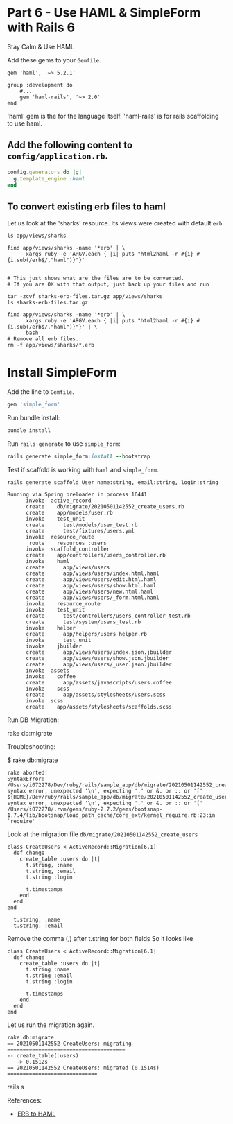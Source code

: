 # Part 6 - Use HAML & SimpleForm with Rails 6

Stay Calm & Use HAML 

Add these gems to your `Gemfile`.

```
gem 'haml', '~> 5.2.1'

group :development do 
	#...
	gem 'haml-rails', '~> 2.0'
end

```

'haml' gem is the for the language itself. 'haml-rails' is for rails scaffolding to use haml.

## Add the following content to `config/application.rb`.

```ruby
config.generators do |g|
  g.template_engine :haml
end 
```

## To convert existing erb files to haml

Let us look at the 'sharks' resource. Its views were created with default `erb`.

```
ls app/views/sharks

find app/views/sharks -name '*erb' | \
      xargs ruby -e 'ARGV.each { |i| puts "html2haml -r #{i} #{i.sub(/erb$/,"haml")}"}'


# This just shows what are the files are to be converted.
# If you are OK with that output, just back up your files and run

tar -zcvf sharks-erb-files.tar.gz app/views/sharks
ls sharks-erb-files.tar.gz

find app/views/sharks -name '*erb' | \
      xargs ruby -e 'ARGV.each { |i| puts "html2haml -r #{i} #{i.sub(/erb$/,"haml")}"}' | \
      bash
# Remove all erb files.
rm -f app/views/sharks/*.erb

```      


# Install SimpleForm

Add the line to `Gemfile`.

```ruby
gem 'simple_form'
```

Run bundle install:

```ruby
bundle install
```

Run `rails generate` to use `simple_form`:

```ruby
rails generate simple_form:install --bootstrap
```

Test if scaffold is working with `haml` and `simple_form`.

```
rails generate scaffold User name:string, email:string, login:string

Running via Spring preloader in process 16441
      invoke  active_record
      create    db/migrate/20210501142552_create_users.rb
      create    app/models/user.rb
      invoke    test_unit
      create      test/models/user_test.rb
      create      test/fixtures/users.yml
      invoke  resource_route
       route    resources :users
      invoke  scaffold_controller
      create    app/controllers/users_controller.rb
      invoke    haml
      create      app/views/users
      create      app/views/users/index.html.haml
      create      app/views/users/edit.html.haml
      create      app/views/users/show.html.haml
      create      app/views/users/new.html.haml
      create      app/views/users/_form.html.haml
      invoke    resource_route
      invoke    test_unit
      create      test/controllers/users_controller_test.rb
      create      test/system/users_test.rb
      invoke    helper
      create      app/helpers/users_helper.rb
      invoke      test_unit
      invoke    jbuilder
      create      app/views/users/index.json.jbuilder
      create      app/views/users/show.json.jbuilder
      create      app/views/users/_user.json.jbuilder
      invoke  assets
      invoke    coffee
      create      app/assets/javascripts/users.coffee
      invoke    scss
      create      app/assets/stylesheets/users.scss
      invoke  scss
      create    app/assets/stylesheets/scaffolds.scss
```
Run DB Migration:

rake db:migrate

Troubleshooting:

$ rake db:migrate

```
rake aborted!
SyntaxError: /Users/i072278/Dev/ruby/rails/sample_app/db/migrate/20210501142552_create_users.rb:4: syntax error, unexpected '\n', expecting '.' or &. or :: or '['
${HOME}/Dev/ruby/rails/sample_app/db/migrate/20210501142552_create_users.rb:5: syntax error, unexpected '\n', expecting '.' or &. or :: or '['
/Users/i072278/.rvm/gems/ruby-2.7.2/gems/bootsnap-1.7.4/lib/bootsnap/load_path_cache/core_ext/kernel_require.rb:23:in `require'
```

Look at the migration file `db/migrate/20210501142552_create_users`

```
class CreateUsers < ActiveRecord::Migration[6.1]
  def change
    create_table :users do |t|
      t.string, :name
      t.string, :email
      t.string :login

      t.timestamps
    end
  end
end
```

      t.string, :name
      t.string, :email

Remove the comma (,) after t.string for both fields
So it looks like

```
class CreateUsers < ActiveRecord::Migration[6.1]
  def change
    create_table :users do |t|
      t.string :name
      t.string :email
      t.string :login

      t.timestamps
    end
  end
end
```

Let us run the migration again.

```
rake db:migrate
== 20210501142552 CreateUsers: migrating ======================================
-- create_table(:users)
   -> 0.1512s
== 20210501142552 CreateUsers: migrated (0.1514s) =============================
```

rails s


References:

- [ERB to HAML](https://shifteleven.com/articles/2008/06/08/converting-erb-to-haml-snippet/)

